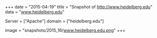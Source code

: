 
+++
date = "2015-04-19"
title = "Snapshot of http://www.heidelberg.edu"
data = "www.heidelberg.edu"

Server = ["Apache"]
domain = ["heidelberg.edu"]

  image = "snapshots/2015_16/www.heidelberg.edu.png"
+++
#
